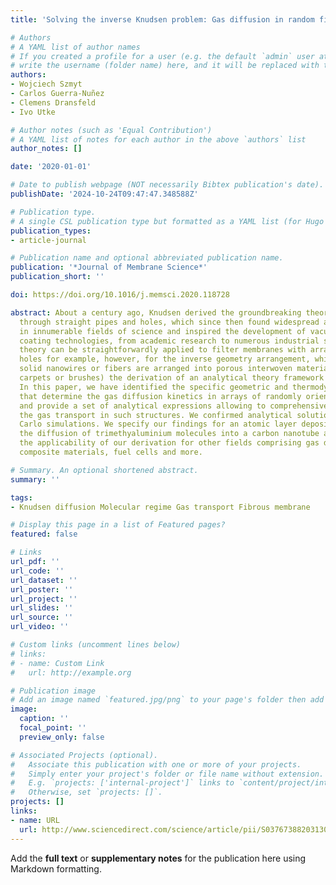 ```yaml
---
title: 'Solving the inverse Knudsen problem: Gas diffusion in random fibrous media'

# Authors
# A YAML list of author names
# If you created a profile for a user (e.g. the default `admin` user at `content/authors/admin/`), 
# write the username (folder name) here, and it will be replaced with their full name and linked to their profile.
authors:
- Wojciech Szmyt
- Carlos Guerra-Nuñez
- Clemens Dransfeld
- Ivo Utke

# Author notes (such as 'Equal Contribution')
# A YAML list of notes for each author in the above `authors` list
author_notes: []

date: '2020-01-01'

# Date to publish webpage (NOT necessarily Bibtex publication's date).
publishDate: '2024-10-24T09:47:47.348588Z'

# Publication type.
# A single CSL publication type but formatted as a YAML list (for Hugo requirements).
publication_types:
- article-journal

# Publication name and optional abbreviated publication name.
publication: '*Journal of Membrane Science*'
publication_short: ''

doi: https://doi.org/10.1016/j.memsci.2020.118728

abstract: About a century ago, Knudsen derived the groundbreaking theory of gas diffusion
  through straight pipes and holes, which since then found widespread application
  in innumerable fields of science and inspired the development of vacuum and related
  coating technologies, from academic research to numerous industrial sectors. Knudsen's
  theory can be straightforwardly applied to filter membranes with arrays of extended
  holes for example, however, for the inverse geometry arrangement, which arises when
  solid nanowires or fibers are arranged into porous interwoven material (like in
  carpets or brushes) the derivation of an analytical theory framework was still missing.
  In this paper, we have identified the specific geometric and thermodynamic parameters
  that determine the gas diffusion kinetics in arrays of randomly oriented cylinders
  and provide a set of analytical expressions allowing to comprehensively describe
  the gas transport in such structures. We confirmed analytical solutions by Monte
  Carlo simulations. We specify our findings for an atomic layer deposition process,
  the diffusion of trimethyaluminium molecules into a carbon nanotube array, but highlight
  the applicability of our derivation for other fields comprising gas diffusion membranes,
  composite materials, fuel cells and more.

# Summary. An optional shortened abstract.
summary: ''

tags:
- Knudsen diffusion Molecular regime Gas transport Fibrous membrane

# Display this page in a list of Featured pages?
featured: false

# Links
url_pdf: ''
url_code: ''
url_dataset: ''
url_poster: ''
url_project: ''
url_slides: ''
url_source: ''
url_video: ''

# Custom links (uncomment lines below)
# links:
# - name: Custom Link
#   url: http://example.org

# Publication image
# Add an image named `featured.jpg/png` to your page's folder then add a caption below.
image:
  caption: ''
  focal_point: ''
  preview_only: false

# Associated Projects (optional).
#   Associate this publication with one or more of your projects.
#   Simply enter your project's folder or file name without extension.
#   E.g. `projects: ['internal-project']` links to `content/project/internal-project/index.md`.
#   Otherwise, set `projects: []`.
projects: []
links:
- name: URL
  url: http://www.sciencedirect.com/science/article/pii/S0376738820313041
---
```


Add the **full text** or **supplementary notes** for the publication here using Markdown formatting.
